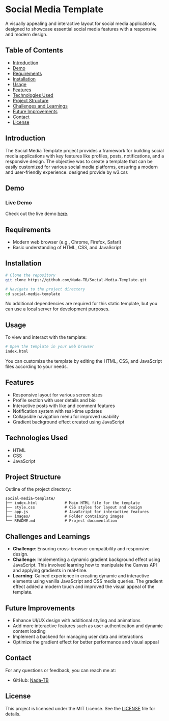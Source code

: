 # Social Media Template

A visually appealing and interactive layout for social media applications, designed to showcase essential social media features with a responsive and modern design.

## Table of Contents

- [Introduction](#introduction)
- [Demo](#demo)
- [Requirements](#requirements)
- [Installation](#installation)
- [Usage](#usage)
- [Features](#features)
- [Technologies Used](#technologies-used)
- [Project Structure](#project-structure)
- [Challenges and Learnings](#challenges-and-learnings)
- [Future Improvements](#future-improvements)
- [Contact](#contact)
- [License](#license)

## Introduction

The Social Media Template project provides a framework for building social media applications with key features like profiles, posts, notifications, and a responsive design. The objective was to create a template that can be easily customized for various social media platforms, ensuring a modern and user-friendly experience. designed provide by  w3.css

## Demo

### Live Demo

Check out the live demo [here](https://nada-tb.github.io/Social-Media-Template/).


## Requirements

- Modern web browser (e.g., Chrome, Firefox, Safari)
- Basic understanding of HTML, CSS, and JavaScript

## Installation

```bash
# Clone the repository
git clone https://github.com/Nada-TB/Social-Media-Template.git

# Navigate to the project directory
cd social-media-template
```

No additional dependencies are required for this static template, but you can use a local server for development purposes.

## Usage

To view and interact with the template:

```bash
# Open the template in your web browser
index.html
```

You can customize the template by editing the HTML, CSS, and JavaScript files according to your needs.

## Features

- Responsive layout for various screen sizes
- Profile section with user details and bio
- Interactive posts with like and comment features
- Notification system with real-time updates
- Collapsible navigation menu for improved usability
- Gradient background effect created using JavaScript

## Technologies Used

- HTML
- CSS
- JavaScript

## Project Structure

Outline of the project directory:

```plaintext
social-media-template/
├── index.html            # Main HTML file for the template
├── style.css             # CSS styles for layout and design
├── app.js                # JavaScript for interactive features
├── images/               # Folder containing images
└── README.md             # Project documentation
```

## Challenges and Learnings

- **Challenge**: Ensuring cross-browser compatibility and responsive design.
- **Challenge**: Implementing a dynamic gradient background effect using JavaScript. This involved learning how to manipulate the Canvas API and applying gradients in real-time.
- **Learning**: Gained experience in creating dynamic and interactive elements using vanilla JavaScript and CSS media queries. The gradient effect added a modern touch and improved the visual appeal of the template.

## Future Improvements

- Enhance UI/UX design with additional styling and animations
- Add more interactive features such as user authentication and dynamic content loading
- Implement a backend for managing user data and interactions
- Optimize the gradient effect for better performance and visual appeal

## Contact

For any questions or feedback, you can reach me at:

- GitHub: [Nada-TB](https://github.com/Nada-TB)


## License

This project is licensed under the MIT License. See the [LICENSE](LICENSE) file for details.


